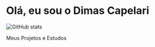 # Olá, eu sou o Dimas Capelari
 
![GitHub stats](https://github-readme-stats.vercel.app/api?username=dimascapelari&show_icons=true&theme=tokyonight)

Meus Projetos e Estudos

